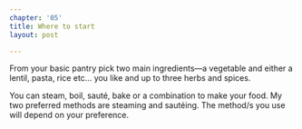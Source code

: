 ```yaml
---
chapter: '05'
title: Where to start
layout: post

---
```

From your basic pantry pick two main ingredients—a vegetable and either a lentil, pasta, rice etc… you like and up to three herbs and spices.

You can steam, boil, sauté, bake or a combination to make your food. My two preferred methods are steaming and sautéing. The method/s you use will depend on your preference.